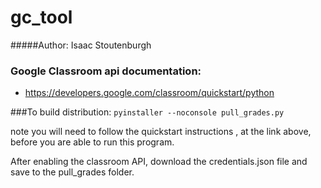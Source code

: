 # gc_tool
#####Author: Isaac Stoutenburgh
### Google Classroom api documentation:
* https://developers.google.com/classroom/quickstart/python

###To build distribution:
`pyinstaller --noconsole pull_grades.py`

note you will need to follow the quickstart instructions
, at the link above, before you are able to run this program.

After enabling the classroom API, download the credentials.json file
and save to the pull_grades folder. 

